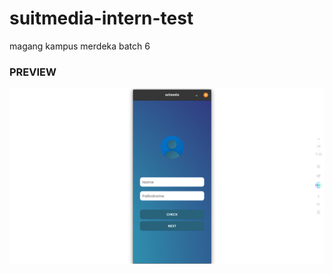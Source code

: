 # suitmedia-intern-test
magang kampus merdeka batch 6

### PREVIEW

<img src="/zocpic/0.png" width="900" align="center">
